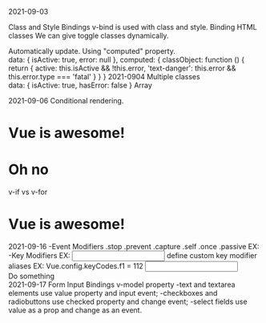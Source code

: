 2021-09-03

Class and Style Bindings
v-bind is used with class and style.
Binding HTML classes
We can give toggle classes dynamically.
<div v-bind:class="{ active: isActive }"></div> Automatically update.
Using "computed" property.
<div v-bind:class="classObject"></div>
data: {
  isActive: true,
  error: null
},
computed: {
  classObject: function () {
    return {
      active: this.isActive && !this.error,
      'text-danger': this.error && this.error.type === 'fatal'
    }
  }
}
2021-0904
Multiple classes
<div class="static" v-bind:class="{ active: isActive, 'text-danger': hasError }"></div>
data: {
  isActive: true,
  hasError: false
}
Array
<div v-bind:class="[activeClass, errorClass]"></div>

2021-09-06
Conditional rendering.
<h1 v-if="awesome">Vue is awesome!</h1>
<h1 v-else>Oh no </h1>
v-if vs v-for
<h1 v-if="awesome" v-for="OK">Vue is awesome!</h1>
2021-09-16
-Event Modifiers
.stop
.prevent
.capture
.self
.once
.passive
EX: <a v-on:click.stop="doThis"></a>
-Key Modifiers
EX: <input v-on:keyup.enter="submit">
define custom key modifier aliases
EX: Vue.config.keyCodes.f1 = 112
<!-- Alt + C -->
<input v-on:keyup.alt.67="clear">

<!-- Ctrl + Click -->
<div v-on:click.ctrl="doSomething">Do something</div>
2021-09-17
Form Input Bindings
v-model property
-text and textarea elements use value property and input event;
-checkboxes and radiobuttons use checked property and change event;
-select fields use value as a prop and change as an event.